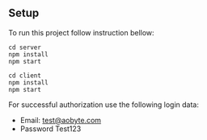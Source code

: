 ## Setup

To run this project follow instruction bellow:

```
cd server
npm install
npm start
```

```
cd client
npm install
npm start
```

For successful authorization use the following login data:
* Email: test@aobyte.com
* Password Test123
